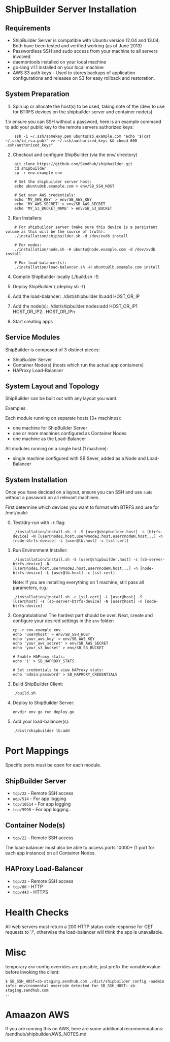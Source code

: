 ShipBuilder Server Installation
===============================

Requirements
------------
* ShipBuilder Server is compatible with Ubuntu version 12.04 and 13.04; Both have been tested and verified working (as of June 2013)
* Passwordless SSH and sudo access from your machine to all servers involved
* daemontools installed on your local machine
* go-lang v1.1 installed on your local machine
* AWS S3 auth keys - Used to stores backups of application configurations and releases on S3 for easy rollback and restoration.


System Preparation
------------------
1. Spin up or allocate the host(s) to be used, taking note of the /dev/<DEVICE> to use for BTRFS devices on the shipbuilder server and container node(s)

1.b ensure you can SSH without a password, here is an example command to add your public key to the remote servers authorized keys:
```
    ssh -i ~/.ssh/somekey.pem ubuntu@sb.example.com "echo '$(cat ~/.ssh/id_rsa.pub)' >> ~/.ssh/authorized_keys && chmod 600 .ssh/authorized_keys"
```

2. Checkout and configure ShipBuilder (via the env/ directory)
```
    git clone https://github.com/Sendhub/shipbuilder.git
    cd shipbuilder
    cp -r env.example env

    # Set the shipbuilder server host:        
    echo ubuntu@sb.example.com > env/SB_SSH_HOST

    # Set your AWS credentials:
    echo 'MY_AWS_KEY' > env/SB_AWS_KEY
    echo 'MY_AWS_SECRET' > env/SB_AWS_SECRET
    echo 'MY_S3_BUCKET_NAME' > env/SB_S3_BUCKET
```

3. Run Installers:
```
    # For shipbuilder server (make sure this device is a persistent volume as this will be the source of truth):
    ./installation/shipbuilder.sh -d /dev/xvdb install

    # For nodes:
    ./installation/node.sh -H ubuntu@node.example.com -d /dev/xvdb install

    # For load-balancer(s):
    ./installation/load-balancer.sh -H ubuntu@lb.example.com install
```

4. Compile ShipBuilder locally (./build.sh -f)

5. Deploy ShipBuilder (./deploy.sh -f)

6. Add the load-balancer: ./dist/shipbuilder lb:add HOST_OR_IP

7. Add the node(s): ./dist/shipbuilder nodes:add HOST_OR_IP1 HOST_OR_IP2.. HOST_OR_IPn

8. Start creating apps


Service Modules
---------------

ShipBuilder is composed of 3 distinct pieces:

* ShipBuilder Server
* Container Node(s) (hosts which run the actual app containers)
* HAProxy Load-Balancer

System Layout and Topology
--------------------------

ShipBuilder can be built out with any layout you want.

Examples

Each module running on separate hosts (3+ machines):

- one machine for ShipBuilder Server
- one or more machines configured as Container Nodes
- one machine as the Load-Balancer

All modules running on a single host (1 machine):

- single machine configured with SB Sever, added as a Node and Load-Balancer


System Installation
-------------------
Once you have decided on a layout, ensure you can SSH and use `sudo` without a password on all relevant machines.

First determine which devices you want to format with BTRFS and use for /mnt/build:

0. Test/dry-run with `-t` flag:

    ```
    ./installation/install.sh -t -S [user@shipbuilder.host] -s [btrfs-device] -N [user@node1.host,user@node2.host,user@nodeN.host,..] -n [node-btrfs-device] -L [user@lb.host] -c [ssl-cert]
    ```

1. Run Environment Installer:

    ```
    ./installation/install.sh -S [user@shipbuilder.host] -s [sb-server-btrfs-device] -N [user@node1.host,user@node2.host,user@nodeN.host,..] -n [node-btrfs-device] -L [user@lb.host] -c [ssl-cert]
    ```

    Note: If you are installing everything on 1 machine, still pass all parameters, e.g.:

    ```
    ./installation/install.sh -c [ssl-cert] -L [user@host] -S [user@host] -s [sb-server-btrfs-device] -N [user@host] -n [node-btrfs-device]
    ```

2. Congratulations! The hardest part should be over.  Next, create and configure your desired settings in the `env` folder:

    ```
    cp -r env.example env
    echo 'user@host' > env/SB_SSH_HOST
    echo 'your_aws_key' > env/SB_AWS_KEY
    echo 'your_aws_secret' > env/SB_AWS_SECRET
    echo 'your_s3_bucket' > env/SB_S3_BUCKET

    # Enable HAProxy stats:
    echo '1' > SB_HAPROXY_STATS

    # Set credentials to view HAProxy stats:
    echo 'admin:password' > SB_HAPROXY_CREDENTIALS
    ```

3. Build ShipBuilder Client:

    `./build.sh`

4. Deploy to ShipBuilder Server:

    `envdir env go run deploy.go`

5. Add your load-balancer(s):

    `./dist/shipbuilder lb:add`


Port Mappings
=============

Specific ports must be open for each module.

ShipBuilder Server
------------------

- `tcp/22` - Remote SSH access
- `udp/514` - For app logging
- `tcp/10514` - For app logging
- `tcp/9998` - For app logging..

Container Node(s)
-----------------

- `tcp/22` - Remote SSH access

The load-balancer must also be able to access ports 10000+ (1 port for each app instance) on all Container Nodes.

HAProxy Load-Balancer
---------------------

- `tcp/22` - Remote SSH access
- `tcp/80` - HTTP
- `tcp/443` - HTTPS


Health Checks
=============

All web servers must return a 200 HTTP status code response for GET requests to '/', otherwise the load-balancer will think the app is unavailable.


Misc
====

temporary `env` config overrides are possible, just prefix the variable=value before invoking the client:

    $ SB_SSH_HOST=sb-staging.sendhub.com ./dist/shipbuilder config -aadmin
    info: environmental override detected for SB_SSH_HOST: sb-staging.sendhub.com
    ..

Amaazon AWS
===========
If you are running this on AWS, here are some additional recommendations: /sendhub/shipbuilder/AWS_NOTES.md


